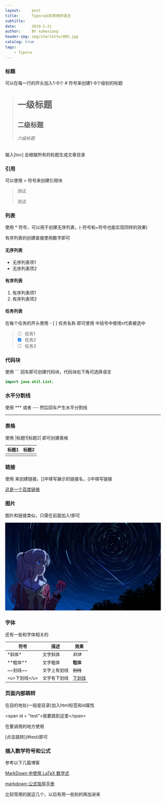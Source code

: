 ```yaml
---
layout:     post
title:      Typora比较常用的语法
subtitle:   
date:       2019-1-21
author:     BY xukexiang
header-img: img/charlotte/005.jpg
catalog: true
tags:
    - Typora
---
```


### 标题

可以在每一行的开头加入1-6个 # 符号来创建1-6个级别的标题  

> # 一级标题
>
> ## 二级标题
>
> ###### 六级标题

输入[toc] 会根据所有的标题生成文章目录

### 引用

可以使用 > 符号来创建引用块

>测试
>
>测试

### 列表

  使用 * 符号，可以用于创建无序列表，(-符号和+符号也能实现同样的效果)

  有序列表的创建直接使用数字即可

#### 无序列表

* 无序列表项1
* 无序列表项2

#### 有序列表

1. 有序列表项1
2. 有序列表项2

#### 任务列表

在每个任务的开头使用 - [ ] 任务名称  即可使用 中括号中使用x代表被选中

> - [ ] 任务1
> - [x] 任务2
> - [ ] 任务3



### 代码块

使用 ``` 回车即可创建代码块，代码块右下角可选择语言

```java
import java.util.List;
```



### 水平分割线

使用 *** 或者 --- 然后回车产生水平分割线

***



### 表格

使用 \|标题1\|标题2\|  即可创建表格

| 标题1 | 标题2 |
| ----- | ----- |
|       |       |



### 链接

使用  []()  来创建链接，[]中填写展示的链接名，()中填写链接

[这是一个百度链接](www.baidu.com)



### 图片

图片和链接类似，只需在前面加入!即可

![图片名称](/img/charlotte/005.jpg)



### 字体

还有一些和字体相关的

| 符号            | 描述         | 效果          |
| --------------- | ------------ | ------------- |
| \*斜体\*        | 文字斜体     | *斜体*        |
| \*\*粗体\*\*    | 文字粗体     | **粗体**      |
| \~\~划线\~\~    | 文字上有划线 | ~~划线~~      |
| \<u>下划线\</u> | 文字有下划线 | <u>下划线</u> |



### 页面内部跳转

在目的地处(一般是目录)加入html标签和id属性

\<span id = "test"\>我要跳到这里\</span\>

在要调用的地方使用

\[点击跳转\](#test)即可


### 插入数学符号和公式

参考以下几篇博客

[MarkDown 中使用 LaTeX 数学式](https://www.cnblogs.com/nowgood/p/Latexstart.html)

[markdown-公式指导手册](https://www.zybuluo.com/codeep/note/163962#cmd-markdown-%E5%85%AC%E5%BC%8F%E6%8C%87%E5%AF%BC%E6%89%8B%E5%86%8C)

比较常用的就这几个，以后有用一些别的再加进来





